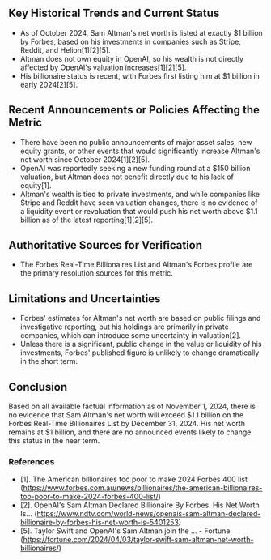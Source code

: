 ## Key Historical Trends and Current Status

- As of October 2024, Sam Altman's net worth is listed at exactly $1 billion by Forbes, based on his investments in companies such as Stripe, Reddit, and Helion[1][2][5].
- Altman does not own equity in OpenAI, so his wealth is not directly affected by OpenAI's valuation increases[1][2][5].
- His billionaire status is recent, with Forbes first listing him at $1 billion in early 2024[2][5].

## Recent Announcements or Policies Affecting the Metric

- There have been no public announcements of major asset sales, new equity grants, or other events that would significantly increase Altman's net worth since October 2024[1][2][5].
- OpenAI was reportedly seeking a new funding round at a $150 billion valuation, but Altman does not benefit directly due to his lack of equity[1].
- Altman's wealth is tied to private investments, and while companies like Stripe and Reddit have seen valuation changes, there is no evidence of a liquidity event or revaluation that would push his net worth above $1.1 billion as of the latest reporting[1][2][5].

## Authoritative Sources for Verification

- The Forbes Real-Time Billionaires List and Altman's Forbes profile are the primary resolution sources for this metric.

## Limitations and Uncertainties

- Forbes' estimates for Altman's net worth are based on public filings and investigative reporting, but his holdings are primarily in private companies, which can introduce some uncertainty in valuation[2].
- Unless there is a significant, public change in the value or liquidity of his investments, Forbes' published figure is unlikely to change dramatically in the short term.

## Conclusion

Based on all available factual information as of November 1, 2024, there is no evidence that Sam Altman's net worth will exceed $1.1 billion on the Forbes Real-Time Billionaires List by December 31, 2024. His net worth remains at $1 billion, and there are no announced events likely to change this status in the near term.

### References

- [1]. The American billionaires too poor to make 2024 Forbes 400 list (https://www.forbes.com.au/news/billionaires/the-american-billionaires-too-poor-to-make-2024-forbes-400-list/)
- [2]. OpenAI's Sam Altman Declared Billionaire By Forbes. His Net Worth Is... (https://www.ndtv.com/world-news/openais-sam-altman-declared-billionaire-by-forbes-his-net-worth-is-5401253)
- [5]. Taylor Swift and OpenAI's Sam Altman join the ... - Fortune (https://fortune.com/2024/04/03/taylor-swift-sam-altman-net-worth-billionaires/)